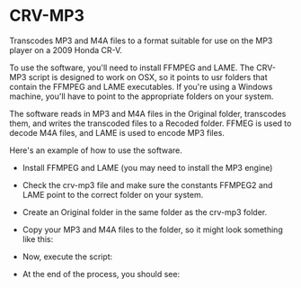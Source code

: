 # CRV-MP3
Transcodes MP3 and M4A files to a format suitable for use on the MP3 player on a 2009 Honda CR-V.

To use the software, you'll need to install FFMPEG and LAME. The CRV-MP3 script is designed to work on OSX, so it points to usr folders that contain the FFMPEG and LAME executables. If you're using a Windows machine, you'll have to point to the appropriate folders on your system. 

The software reads in MP3 and M4A files in the Original folder, transcodes them, and writes the transcoded files to a Recoded folder. FFMEG is used to decode M4A files, and LAME is used to encode MP3 files.

Here's an example of how to use the software.
* Install FFMPEG and LAME (you may need to install the MP3 engine)
* Check the crv-mp3 file and make sure the constants FFMPEG2 and LAME point to the correct folder on your system.
* Create an Original folder in the same folder as the crv-mp3 folder.
* Copy your MP3 and M4A files to the folder, so it might look something like this:

* Now, execute the script:

* At the end of the process, you should see:
